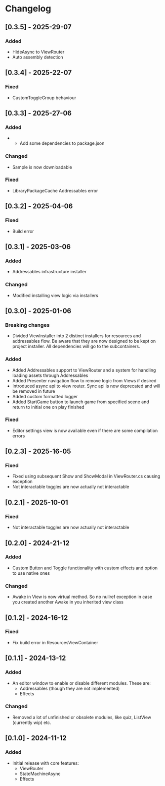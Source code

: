 # Changelog

## [0.3.5] - 2025-29-07

### Added
- HideAsync to ViewRouter
- Auto assembly detection

## [0.3.4] - 2025-22-07

### Fixed
- CustomToggleGroup behaviour

## [0.3.3] - 2025-27-06

### Added
- - Add some dependencies to package.json

### Changed
- Sample is now downloadable

### Fixed
- LibraryPackageCache Addressables error

## [0.3.2] - 2025-04-06

### Fixed
- Build error

## [0.3.1] - 2025-03-06

### Added
- Addressables infrastructure installer

### Changed 
- Modified installing view logic via installers

## [0.3.0] - 2025-01-06

### Breaking changes
- Divided ViewInstaller into 2 distinct installers for resources and addressables flow. 
Be aware that they are now designed to be kept on project installer. All dependencies will go to the subcontainers. 

### Added
- Added Addressables support to ViewRouter and a system for handling loading assets through Addressables 
- Added Presenter navigation flow to remove logic from Views if desired
- Introduced async api to view router. Sync api is now deprecated and will be removed in future
- Added custom formatted logger
- Added StartGame button to launch game from specified scene and return to initial one on play finished

### Fixed
- Editor settings view is now available even if there are some compilation errors

## [0.2.3] - 2025-16-05

### Fixed
- Fixed using subsequent Show and ShowModal in ViewRouter.cs causing exception
- Not interactable toggles are now actually not interactable

## [0.2.1] - 2025-10-01

### Fixed
- Not interactable toggles are now actually not interactable

## [0.2.0] - 2024-21-12

### Added
- Custom Button and Toggle functionality with custom effects and option to use native ones

### Changed
- Awake in View is now virtual method. So no nullref exception in case you created another Awake in you inherited view class

## [0.1.2] - 2024-16-12

### Fixed
- Fix build error in ResourcesViewContainer

## [0.1.1] - 2024-13-12

### Added
- An editor window to enable or disable different modules. These are:
  - Addressables (though they are not implemented)
  - Effects

### Changed
- Removed a lot of unfinished or obsolete modules, like quiz, ListView (currently wip) etc.

## [0.1.0] - 2024-11-12

### Added
- Initial release with core features:
    - ViewRouter
    - StateMachineAsync
    - Effects